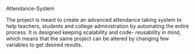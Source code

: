 Attendance-System

The project is meant to create an advanced attendance taking system to help teachers, 
students and college administration by automating the entire process. It is designed keeping 
scalability and code- reusability in mind, which means that the same project can be altered 
by changing few variables to get desired results.
